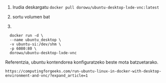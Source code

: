 
1. Irudia deskargatu
```docker pull dorowu/ubuntu-desktop-lxde-vnc:latest```

2. sortu volumen bat 

3. 
```
  docker run -d \
  --name ubuntu_desktop \
  -v ubuntu-si:/dev/shm \
  -p 6080:80 \
  dorowu/ubuntu-desktop-lxde-vnc
```

Referentzia, ubuntu kontendorea konfiguratzeko beste mota batzuetarako.

```
https://computingforgeeks.com/run-ubuntu-linux-in-docker-with-desktop-environment-and-vnc/?expand_article=1
```